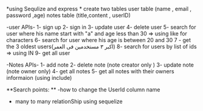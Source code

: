 *using  Sequlize   and express * 
create two tables
user table (name , email , password ,age)
notes table (title,content , userID)

-user APIs-
1- sign up
2- sign in 
3- update user 
4- delete user
5- search for user where his name start with "a" and age less than 30 => using like for characters
6- search for user where his age is between 20 and 30 
7 - get the 3 oldest users(اكبر ٣ مستخدمين فى العمر)
8- search for users by list of ids => using IN
9- get all user 


-Notes APIs-
1- add note
2- delete note (note creator only )
3- update note (note owner only)
4- get all notes
5- get all notes with their owners informaion (using include)

**Search points: **
-how to change the UserId column name 
- many to many relationShip using sequelize 
